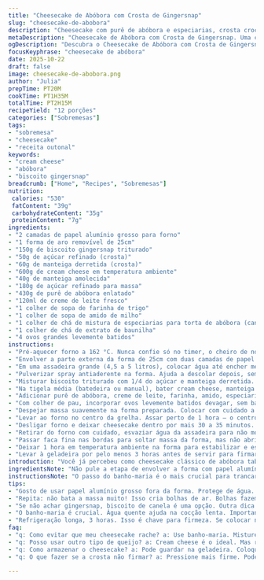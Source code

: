 ```yaml
---
title: "Cheesecake de Abóbora com Crosta de Gingersnap"
slug: "cheesecake-de-abobora"
description: "Cheesecake com purê de abóbora e especiarias, crosta crocante feita com biscoitos gingersnap. Forno a 325°F, banho-maria para evitar rachaduras, massa misturada com cuidado para evitar ar demais. Textura densa, aroma marcante de especiarias, crosta amanteigada com toque de canela. Serve 12 fatias, rico em gordura e açúcar, mas compensado pela sensação cremosa e o sabor intenso. Refrigera por pelo menos 1 hora para firmar, acompanha sobremesas outonais, perfeito para quem curte combinação de frutos e especiarias na textura do cheesecake."
metaDescription: "Cheesecake de Abóbora com Crosta de Gingersnap. Uma combinação perfeita de texturas e sabores outonais. Aprenda a fazer essa sobremesa deliciosa."
ogDescription: "Descubra o Cheesecake de Abóbora com Crosta de Gingersnap. A receita vai do forno à mesa com cremosidade e sabor intenso. Perfeito para compartilha."
focusKeyphrase: "cheesecake de abóbora"
date: 2025-10-22
draft: false
image: cheesecake-de-abobora.png
author: "Julia"
prepTime: PT20M
cookTime: PT1H35M
totalTime: PT2H15M
recipeYield: "12 porções"
categories: ["Sobremesas"]
tags:
- "sobremesa"
- "cheesecake"
- "receita outonal"
keywords:
- "cream cheese"
- "abóbora"
- "biscoito gingersnap"
breadcrumb: ["Home", "Recipes", "Sobremesas"]
nutrition: 
 calories: "530"
 fatContent: "39g"
 carbohydrateContent: "35g"
 proteinContent: "7g"
ingredients:
- "2 camadas de papel alumínio grosso para forno"
- "1 forma de aro removível de 25cm"
- "150g de biscoito gingersnap triturado"
- "50g de açúcar refinado (crosta)"
- "60g de manteiga derretida (crosta)"
- "600g de cream cheese em temperatura ambiente"
- "40g de manteiga amolecida"
- "180g de açúcar refinado para massa"
- "430g de purê de abóbora enlatado"
- "120ml de creme de leite fresco"
- "1 colher de sopa de farinha de trigo"
- "1 colher de sopa de amido de milho"
- "1 colher de chá de mistura de especiarias para torta de abóbora (canela, noz-moscada, cravo e gengibre)"
- "1 colher de chá de extrato de baunilha"
- "4 ovos grandes levemente batidos"
instructions:
- "Pré-aquecer forno a 162 °C. Nunca confie só no timer, o cheiro de noz-moscada tostada aparece rápido, sinal fundamental para atenção."
- "Envolver a parte externa da forma de 25cm com duas camadas de papel alumínio grosso. Isso evita infiltração de água no banho-maria — essencial. Água amolece cheesecake, evita rachadura."
- "Em uma assadeira grande (4,5 a 5 litros), colocar água até encher metade. Banho-maria na certa; crucial para textura cremosa, sem rachadura."
- "Pulverizar spray antiaderente na forma. Ajuda a descolar depois, sem danificar as bordas delicadas."
- "Misturar biscoito triturado com 1/4 do açúcar e manteiga derretida. A crosta deve ficar firme, não esfarelar. Pressionar essa mistura no fundo da forma e subir até metade das bordas — crosta total, não só base! Dá suporte e sabor."
- "Na tigela média (batedeira ou manual), bater cream cheese, manteiga e açúcar restante. Mistura por 60 a 90 segundos, pouco tempo para não incorporar ar demais. Air bubbles é o inimigo número 1 da superfície bonita."
- "Adicionar purê de abóbora, creme de leite, farinha, amido, especiarias e baunilha. Misturar só até ficar homogêneo. Excesso de mistura entra ar que não queremos."
- "Com colher de pau, incorporar ovos levemente batidos devagar, sem bater. Só até desaparecer amarelo. Muito cuidado para não homogeneizar com batedor, que aeraria massa."
- "Despejar massa suavemente na forma preparada. Colocar com cuidado a forma dentro da assadeira com água, o banho-maria está montado."
- "Levar ao forno no centro da grelha. Assar perto de 1 hora — o centro ainda deve parecer levemente tremido, não passar de firmeza demais. A textura muda rápido; dica: oscilar suavemente forma, se tiver tremedeira quase nula, pode tirar."
- "Desligar forno e deixar cheesecake dentro por mais 30 a 35 minutos. Sem abrir a porta. Processo de cozimento continua com calor residual, evita choque térmico e rachaduras."
- "Retirar do forno com cuidado, esvaziar água da assadeira para não molhar base. Deixar cheesecake descansar 5-10 minutos."
- "Passar faca fina nas bordas para soltar massa da forma, mas não abrir aro. Este repouso inicial evita quebra ao desenformar."
- "Deixar 1 hora em temperatura ambiente na forma para estabilizar e esfriar devagar antes da geladeira. Essa etapa muitas vezes ignorada faz muita diferença na textura."
- "Levar à geladeira por pelo menos 3 horas antes de servir para firmar totalmente e desenvolver sabor."
introduction: "Você já percebeu como cheesecake clássico de abóbora tabém é desafio? Textura muitas vezes seca demais, ou rachada, prejuízo visual e de paladar na certa. Com anos de tentativas e erros, entendi que o segredo está no banho-maria e na quantidade de ar na mistura. No passado, batia muito a massa na batedeira sem dó e acabava rachando feito louco, bagunça total. Descobri também que a crosta gingersnap acrescenta crocância e sabor complexo, evitando a monotonia. Ingrediente substituto para dar um twist? Eu troco parte do açúcar da crosta por açúcar mascavo — textura fica mais úmida, aroma mais profundo, combina muito com a abóbora e especiarias."
ingredientsNote: "Não pule a etapa de envolver a forma com papel alumínio grosso: água entrando é desastre aqui. Para substituição da manteiga da crosta, óleo de coco funciona, mas altera o sabor. Creme de leite fresco é crucial para a cremosidade, não use nata química. Se não achar gingersnap, biscoitos integrais com canela pegam bem no lugar, mas alteram textura da crosta. A mistura de especiarias pode ser feita em casa: canela, noz-moscada, gengibre em pó e uma pitada de cravo moído. Usar açúcar mascavo escuro na crosta dá um gostinho extra interessante, recomendadíssimo para quem curte algo menos doce e mais complexo."
instructionsNote: "O passo do banho-maria é o mais crucial para trancar líquido na massa e evitar rachaduras. Cuide para que água não toque o papel alumínio diretamente na massa — assegure que a embalagem fique firme. Misturar a massa devagar, sem aerar demais, resulta em cheesecake macio e sem fissuras. Passar a faca depois de assado evita que o cheesecake quebre na hora da contração durante o resfriamento. Refrigeração lenta é tão importante quanto passar o tempo no forno; cheesecake firme demais se torna um bloco, mole demais, desmancha. Se perceber tremores demais no centro depois da hora indicada, vale deixar mais tempo com forno desligado e porta fechada. Ir verificando pelas bordas também ajuda a perceber ponto certo."
tips:
- "Gosto de usar papel alumínio grosso fora da forma. Protege de água. Uma falha comum é ter água entrando. Isso faz cheesecake ficar como sopa."
- "Repita: não bata a massa muito! Isso cria bolhas de ar. Bolhas fazem rachaduras. Misture devagar. O sabor vem da textura. Isso faz diferença."
- "Se não achar gingersnap, biscoito de canela é uma opção. Outra dica: troque parte do açúcar por mascavo. Um feitio úmido, aroma mais complexo."
- "O banho-maria é crucial. Água quente ajuda na cocção lenta. Importante: evite a água tocar papel alumínio. Coloque firme. Olhe para pontas do cheesecake."
- "Refrigeração longa, 3 horas. Isso é chave para firmeza. Se colocar no congelador, pode travar, mas textura manchada pode acontecer. Melhor ir devagar."
faq:
- "q: Como evitar que meu cheesecake rache? a: Use banho-maria. Misture devagar. Bater muito no início cria bolhas. Deixe esfriar lentamente. Tem que ter paciência."
- "q: Posso usar outro tipo de queijo? a: Cream cheese é o ideal. Mas ricota pode agir como substituto. Textura será diferente, firmeza pode ser menor."
- "q: Como armazenar o cheesecake? a: Pode guardar na geladeira. Coloque em recipiente fechado. Assim mantém frescor. Também pode congelar. Descongela devagar."
- "q: O que fazer se a crosta não firmar? a: Pressione mais firme. Pode adicionar mais manteiga derretida. Teste se misturou bem. Crosta deve ser firme, não esfarelar."

---
```

